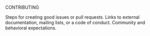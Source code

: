 CONTRIBUTING

Steps for creating good issues or pull requests.
Links to external documentation, mailing lists, or a code of conduct.
Community and behavioral expectations.
